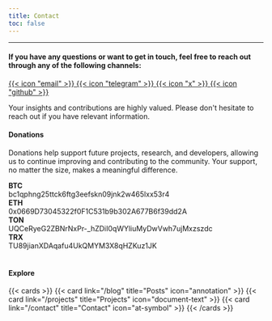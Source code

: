 ```yaml
---
title: Contact
toc: false
---
```

---


#### If you have any questions or want to get in touch, feel free to reach out through any of the following channels:


<div class="contact-cards">
  <a href="mailto:contact@irgfw.report" class="icon-link">
    {{< icon "email" >}}
  </a>
  <a href="https://t.me/irgfw" class="icon-link">
    {{< icon "telegram" >}}
  </a>
  <a href="https://x.com/ir_gfw" class="icon-link">
    {{< icon "x" >}}
  </a>
  <a href="https://github.com/irgfw" class="icon-link">
    {{< icon "github" >}}
  </a>
</div>

Your insights and contributions are highly valued. Please don't hesitate to reach out if you have relevant information.


#### Donations
Donations help support future projects, research, and developers, allowing us to continue improving and contributing to the community. Your support, no matter the size, makes a meaningful difference.

<div class="donation-wrapper">
  <div class="donation-div">
    <div class="div1">
      <strong>BTC</strong>
    </div>
    bc1qphng25ttck6ftg3eefskn09jnk2w465lxx53r4
  </div>
</div>

<div class="donation-wrapper">
  <div class="donation-div">
    <div>
     <strong>ETH</strong> 
    </div>
    0x0669D73045322f0F1C531b9b302A677B6f39dd2A
  </div>
</div>

<div class="donation-wrapper">
  <div class="donation-div">
    <div>
      <strong>TON</strong> 
    </div>
    UQCeRyeG2ZBNrNxPr-_hZDiI0qWYliuMyDwVwh7ujMxzszdc
  </div>
</div>

<div class="donation-wrapper">
  <div class="donation-div">
    <div>
      <strong>TRX</strong> 
    </div>
    TU89jianXDAqafu4UkQMYM3X8qHZKuz1JK
  </div>
</div>


<br>

#### Explore

{{< cards >}}
  {{< card link="/blog" title="Posts" icon="annotation" >}}
  {{< card link="/projects" title="Projects" icon="document-text" >}}
  {{< card link="/contact" title="Contact" icon="at-symbol" >}}
{{< /cards >}}
